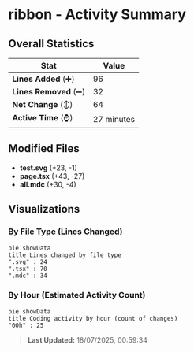 # ribbon - Activity Summary 

## Overall Statistics

| Stat                   | Value                                                             |
| ---------------------- | ----------------------------------------------------------------- |
| **Lines Added** (➕)   | 96                                          |
| **Lines Removed** (➖) | 32                                        |
| **Net Change** (↕)    | 64                |
| **Active Time** (⌚)   | 27 minutes |


## Modified Files
- **test.svg** (+23, -1)
- **page.tsx** (+43, -27)
- **all.mdc** (+30, -4)

## Visualizations

### By File Type (Lines Changed)

```mermaid
pie showData
title Lines changed by file type
".svg" : 24
".tsx" : 70
".mdc" : 34
```

### By Hour (Estimated Activity Count)

```mermaid
pie showData
title Coding activity by hour (count of changes)
"00h" : 25
```


> **Last Updated:** 18/07/2025, 00:59:34